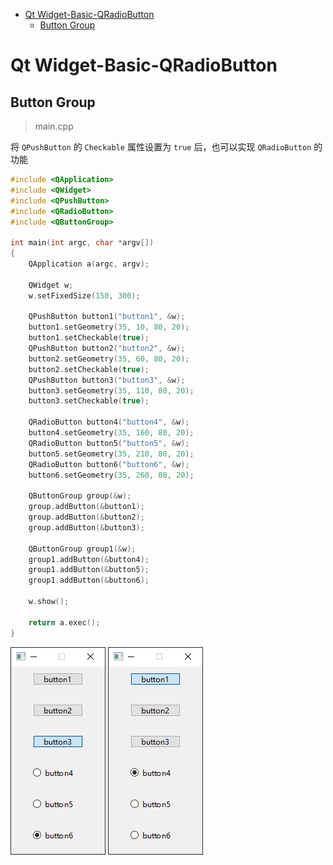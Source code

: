 - [Qt Widget-Basic-QRadioButton](#qt-widget-basic-qradiobutton)
  - [Button Group](#button-group)

# Qt Widget-Basic-QRadioButton

## Button Group

> main.cpp

将 `QPushButton` 的 `Checkable` 属性设置为 `true` 后，也可以实现 `QRadioButton` 的功能

```cpp
#include <QApplication>
#include <QWidget>
#include <QPushButton>
#include <QRadioButton>
#include <QButtonGroup>

int main(int argc, char *argv[])
{
    QApplication a(argc, argv);

    QWidget w;
    w.setFixedSize(150, 300);

    QPushButton button1("button1", &w);
    button1.setGeometry(35, 10, 80, 20);
    button1.setCheckable(true);
    QPushButton button2("button2", &w);
    button2.setGeometry(35, 60, 80, 20);
    button2.setCheckable(true);
    QPushButton button3("button3", &w);
    button3.setGeometry(35, 110, 80, 20);
    button3.setCheckable(true);

    QRadioButton button4("button4", &w);
    button4.setGeometry(35, 160, 80, 20);
    QRadioButton button5("button5", &w);
    button5.setGeometry(35, 210, 80, 20);
    QRadioButton button6("button6", &w);
    button6.setGeometry(35, 260, 80, 20);

    QButtonGroup group(&w);
    group.addButton(&button1);
    group.addButton(&button2);
    group.addButton(&button3);

    QButtonGroup group1(&w);
    group1.addButton(&button4);
    group1.addButton(&button5);
    group1.addButton(&button6);

    w.show();

    return a.exec();
}
```

![](.assert/radio_button.png) ![](.assert/radio_button1.png)
